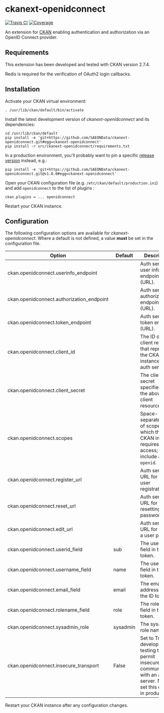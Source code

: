 # ckanext-openidconnect

[![Travis CI](https://travis-ci.org/SAEONData/ckanext-openidconnect.svg?branch=master)](https://travis-ci.org/SAEONData/ckanext-openidconnect)
[![Coverage](https://coveralls.io/repos/SAEONData/ckanext-openidconnect/badge.svg)](https://coveralls.io/r/SAEONData/ckanext-openidconnect)

An extension for [CKAN](https://ckan.org) enabling authentication and authorization via an
OpenID Connect provider.

## Requirements

This extension has been developed and tested with CKAN version 2.7.4.

Redis is required for the verification of OAuth2 login callbacks.

## Installation

Activate your CKAN virtual environment:

    . /usr/lib/ckan/default/bin/activate

Install the latest development version of _ckanext-openidconnect_ and its dependencies:

    cd /usr/lib/ckan/default
    pip install -e 'git+https://github.com/SAEONData/ckanext-openidconnect.git#egg=ckanext-openidconnect'
    pip install -r src/ckanext-openidconnect/requirements.txt

In a production environment, you'll probably want to pin a specific
[release version](https://github.com/SAEONData/ckanext-openidconnect/releases) instead, e.g.:

    pip install -e 'git+https://github.com/SAEONData/ckanext-openidconnect.git@v1.0.0#egg=ckanext-openidconnect'

Open your CKAN configuration file (e.g. `/etc/ckan/default/production.ini`) and
add `openidconnect` to the list of plugins :

    ckan.plugins = ... openidconnect

Restart your CKAN instance.

## Configuration

The following configuration options are available for _ckanext-openidconnect_.
Where a default is not defined, a value **must** be set in the configuration file.

| Option | Default | Description |
| ------ | ------- | ----------- |
| ckan.openidconnect.userinfo_endpoint      | | Auth service user info endpoint (URL).
| ckan.openidconnect.authorization_endpoint | | Auth service authorization endpoint (URL).
| ckan.openidconnect.token_endpoint         | | Auth service token endpoint (URL).
| ckan.openidconnect.client_id              | | The ID of the client resource that represents the CKAN instance in the auth service.
| ckan.openidconnect.client_secret          | | The client secret specified for the above client resource.
| ckan.openidconnect.scopes                 | | Space-separated list of scopes to which the CKAN instance requires access; must include at least `openid`.
| ckan.openidconnect.register_url           | | Auth service URL for new user registration.
| ckan.openidconnect.reset_url              | | Auth service URL for resetting a password.
| ckan.openidconnect.edit_url               | | Auth service URL for editing a user profile.
| ckan.openidconnect.userid_field           | sub   | The user id field in the ID token.
| ckan.openidconnect.username_field         | name  | The user name field in the ID token.
| ckan.openidconnect.email_field            | email | The email address field in the ID token.
| ckan.openidconnect.rolename_field         | role  | The role name field in the ID token.
| ckan.openidconnect.sysadmin_role          | sysadmin | The sysadmin role name.
| ckan.openidconnect.insecure_transport     | False | Set to True for development / testing to permit insecure communication with an auth server. Never set this option in production!

Restart your CKAN instance after any configuration changes.
